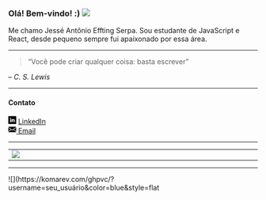 <h3>Olá! Bem-vindo! :) <img src="https://camo.githubusercontent.com/e8e7b06ecf583bc040eb60e44eb5b8e0ecc5421320a92929ce21522dbc34c891/68747470733a2f2f6d656469612e67697068792e636f6d2f6d656469612f6876524a434c467a6361737252346961377a2f67697068792e676966" href="#" width="22px"></h3>

Me chamo Jessé Antônio Effting Serpa. Sou estudante de JavaScript e React, desde pequeno sempre fui apaixonado por essa área.
<hr>
<blockquote>“Você pode criar qualquer coisa: basta escrever”</blockquote> – <i>C. S. Lewis</i>
<hr>
<h4>Contato</h4>
<a href="https://www.linkedin.com/in/jessé-antônio-773a79217/"><img src="https://github.com/jesseantonio/jesseantonio/blob/main/linkedin.png" width="16"></img></a> <a href="https://www.linkedin.com/in/jess%C3%A9-ant%C3%B4nio-773a79217/"> LinkedIn</a> <br>
<a href="https://www.linkedin.com/in/jessé-antônio-773a79217/"><img src="https://github.com/jesseantonio/jesseantonio/blob/main/email.png" width="16"></img></a><a href="https://www.linkedin.com/in/jess%C3%A9-ant%C3%B4nio-773a79217/"> Email</a>
<hr>
<table>
    <tr>
        <td><img width="495px" align="left" src="https://github-readme-stats.vercel.app/api?username=jesseantonio&theme=buefy&hide=issues,stars&hide_border=trues&icon_color=333D57&title_color=333D57&custom_title=Minhas⠀Conquistas"/></td>
        <td><img width="400px" align="left" src="https://github-readme-stats.vercel.app/api/top-langs/?username=jesseantonio&layout=compact&theme=buefy&count_private=true&theme=default&showicons=true&title_color=333D57&custom_title=Minhas⠀Linguagens" /></td>
    </tr>   
</table>
</center>
<hr>
![](https://komarev.com/ghpvc/?username=seu_usuário&color=blue&style=flat

